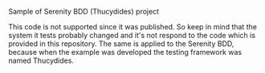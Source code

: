 Sample of Serenity BDD (Thucydides) project

This code is not supported since it was published. So keep in mind that the system it tests probably changed and it's not respond to the code which is provided in this repository. 
The same is applied to the Serenity BDD, because when the example was developed the testing framework was named Thucydides.
